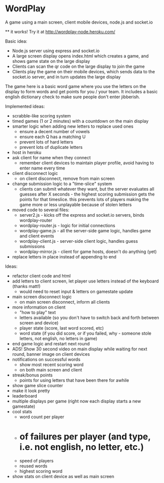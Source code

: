 WordPlay
========

A game using a main screen, client mobile devices, node.js and socket.io

** it works!  Try it at http://wordplay-node.heroku.com/

Basic idea:

- Node.js server using express and socket.io
- A large screen display opens index.html which creates a game, and shows game state on the large display
- Clients can scan the qr code on the large display to join the game
- Clients play the game on their mobile devices, which sends data to the socket.io server, and in turn updates the large display

The game here is a basic word game where you use the letters on the display to form words and get points for you / your team.  It includes a basic english dictionary check to make sure people don't enter jibberish.

Implemented ideas:
- scrabble-like scoring system
- timed games (1 or 2 minutes) with a countdown on the main display
- smarter logic when adding new letters to replace used ones
	- ensure a decent number of vowels
	- ensure each Q has a matching U
	- prevent lots of hard letters
	- prevent lots of duplicate letters
- host in heroku
- ask client for name when they connect
	- remember client devices to maintain player profile, avoid having to enter name every time
- client disconnect logic
	- on client disconnect, remove from main screen
- change submission logic to a "time-slice" system
	- clients can submit whatever they want, but the server evaluates all guesses after X seconds - the highest scoring submission gets the points for that timeslice. this prevents lots of players making the game more or less unplayable because of stolen letters
- moved code to several files:
	- server2.js - kicks off the express and socket.io servers, binds wordplay-router
	- wordplay-router.js - logic for initial connections
	- wordplay-game.js - all the server-side game logic, handles game and client events
	- wordplay-client.js - server-side client logic, handles guess submissions
	- wordplay-mirror.js - client for game hosts, doesn't do anything (yet)
- replace letters in place instead of appending to end

Ideas:
- refactor client code and html
- add letters to client screen, let player use letters instead of the keyboard (thanks matt!)
	- would need to reset input & letters on gamestate update
- main screen disconnect logic
	- on main screen disconnect, inform all clients
- more information on client
	- "how to play" text
	- letters available (so you don't have to switch back and forth between screen and device)
	- player state (score, last word scored, etc)
	- word state (if you did score, or if you failed, why - someone stole letters, not english, no letters in game)
- end game logic and restart next round
- ADS! Show 30 second video on main display while waiting for next round, banner image on client devices
- notifications on successful words
	- show most recent scoring word
	- on both main screen and client
- streak/bonus points
	- points for using letters that have been there for awhile
- show game slice counter
- make it look pretty
- leaderboard
- multiple displays per game (right now each display starts a new gamestate)
- cool stats
	- word count per player
	- # of failures per player (and type, i.e. not english, no letter, etc.)
	- speed of players
	- reused words
	- highest scoring word
- show stats on client device as well as main screen

